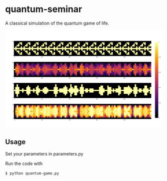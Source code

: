 # quantum-seminar

A classical simulation of the quantum game of life.

![](presentation/graphics/single_150_all.png)

## Usage
Set your parameters in parameters.py

Run the code with

```bash
$ python quantum-game.py
```
